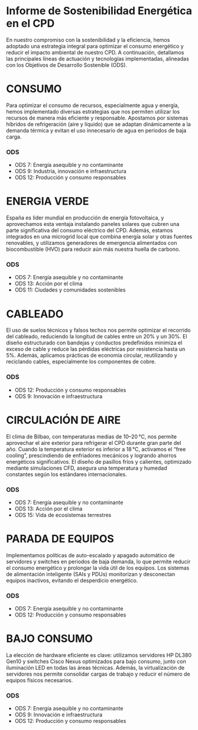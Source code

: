 # Informe de Sostenibilidad Energética en el CPD
En nuestro compromiso con la sostenibilidad y la eficiencia, hemos adoptado una estrategia integral para optimizar el consumo energético y reducir el impacto ambiental de nuestro CPD. A continuación, detallamos las principales líneas de actuación y tecnologías implementadas, alineadas con los Objetivos de Desarrollo Sostenible (ODS).



# CONSUMO

Para optimizar el consumo de recursos, especialmente agua y energía, hemos implementado diversas estrategias que nos permiten utilizar los recursos de manera más eficiente y responsable. Apostamos por sistemas híbridos de refrigeración (aire y líquido) que se adaptan dinámicamente a la demanda térmica y evitan el uso innecesario de agua en periodos de baja carga.


### ODS
- ODS 7: Energía asequible y no contaminante
- ODS 9: Industria, innovación e infraestructura
- ODS 12: Producción y consumo responsables

# ENERGIA VERDE

España es líder mundial en producción de energía fotovoltaica, y aprovechamos esta ventaja instalando paneles solares que cubren una parte significativa del consumo eléctrico del CPD. Además, estamos integrados en una microgrid local que combina energía solar y otras fuentes renovables, y utilizamos generadores de emergencia alimentados con biocombustible (HVO) para reducir aún más nuestra huella de carbono.


### ODS
- ODS 7: Energía asequible y no contaminante
- ODS 13: Acción por el clima
- ODS 11: Ciudades y comunidades sostenibles

# CABLEADO
El uso de suelos técnicos y falsos techos nos permite optimizar el recorrido del cableado, reduciendo la longitud de cables entre un 20% y un 30%.
El diseño estructurado con bandejas y conductos predefinidos minimiza el exceso de cable y reduce las pérdidas eléctricas por resistencia hasta un 5%.
Además, aplicamos prácticas de economía circular, reutilizando y reciclando cables, especialmente los componentes de cobre.

### ODS
- ODS 12: Producción y consumo responsables
- ODS 9: Innovación e infraestructura

# CIRCULACIÓN DE AIRE
El clima de Bilbao, con temperaturas medias de 10–20 °C, nos permite aprovechar el aire exterior para refrigerar el CPD durante gran parte del año.
Cuando la temperatura exterior es inferior a 18 °C, activamos el “free cooling”, prescindiendo de enfriadores mecánicos y logrando ahorros energéticos significativos.
El diseño de pasillos fríos y calientes, optimizado mediante simulaciones CFD, asegura una temperatura y humedad constantes según los estándares internacionales.

### ODS
- ODS 7: Energía asequible y no contaminante
- ODS 13: Acción por el clima
- ODS 15: Vida de ecosistemas terrestres

# PARADA DE EQUIPOS

Implementamos políticas de auto-escalado y apagado automático de servidores y switches en periodos de baja demanda, lo que permite reducir el consumo energético y prolongar la vida útil de los equipos. Los sistemas de alimentación inteligente (SAIs y PDUs) monitorizan y desconectan equipos inactivos, evitando el desperdicio energético.


### ODS
- ODS 7: Energía asequible y no contaminante
- ODS 12: Producción y consumo responsables

# BAJO CONSUMO

La elección de hardware eficiente es clave: utilizamos servidores HP DL380 Gen10 y switches Cisco Nexus optimizados para bajo consumo, junto con iluminación LED en todas las áreas técnicas. Además, la virtualización de servidores nos permite consolidar cargas de trabajo y reducir el número de equipos físicos necesarios.

### ODS
- ODS 7: Energía asequible y no contaminante
- ODS 9: Innovación e infraestructura
- ODS 12: Producción y consumo responsables
